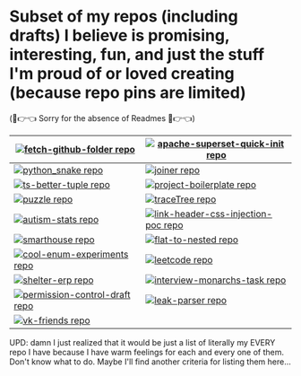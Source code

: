 # Subset of my repos (including drafts) I believe is promising, interesting, fun, and just the stuff I'm proud of or loved creating  (because repo pins are limited)

(🥺👉👈 Sorry for the absence of Readmes 🥺👉👈)

<!-- REPO-TABLE-INJECT-START -->
|[![fetch-github-folder repo](https://github-readme-stats.vercel.app/api/pin/?username=nikelborm&repo=fetch-github-folder&theme=vision-friendly-dark)](https://github.com/nikelborm/fetch-github-folder)|[![apache-superset-quick-init repo](https://github-readme-stats.vercel.app/api/pin/?username=nikelborm&repo=apache-superset-quick-init&theme=vision-friendly-dark)](https://github.com/nikelborm/apache-superset-quick-init)|
|-|-|
|[![python_snake repo](https://github-readme-stats.vercel.app/api/pin/?username=nikelborm&repo=python_snake&theme=vision-friendly-dark)](https://github.com/nikelborm/python_snake)|[![joiner repo](https://github-readme-stats.vercel.app/api/pin/?username=nikelborm&repo=joiner&theme=vision-friendly-dark)](https://github.com/nikelborm/joiner)|
|[![ts-better-tuple repo](https://github-readme-stats.vercel.app/api/pin/?username=nikelborm&repo=ts-better-tuple&theme=vision-friendly-dark)](https://github.com/nikelborm/ts-better-tuple)|[![project-boilerplate repo](https://github-readme-stats.vercel.app/api/pin/?username=nikelborm&repo=project-boilerplate&theme=vision-friendly-dark)](https://github.com/nikelborm/project-boilerplate)|
|[![puzzle repo](https://github-readme-stats.vercel.app/api/pin/?username=nikelborm&repo=puzzle&theme=vision-friendly-dark)](https://github.com/nikelborm/puzzle)|[![traceTree repo](https://github-readme-stats.vercel.app/api/pin/?username=nikelborm&repo=traceTree&theme=vision-friendly-dark)](https://github.com/nikelborm/traceTree)|
|[![autism-stats repo](https://github-readme-stats.vercel.app/api/pin/?username=nikelborm&repo=autism-stats&theme=vision-friendly-dark)](https://github.com/nikelborm/autism-stats)|[![link-header-css-injection-poc repo](https://github-readme-stats.vercel.app/api/pin/?username=nikelborm&repo=link-header-css-injection-poc&theme=vision-friendly-dark)](https://github.com/nikelborm/link-header-css-injection-poc)|
|[![smarthouse repo](https://github-readme-stats.vercel.app/api/pin/?username=nikelborm&repo=smarthouse&theme=vision-friendly-dark)](https://github.com/nikelborm/smarthouse)|[![flat-to-nested repo](https://github-readme-stats.vercel.app/api/pin/?username=nikelborm&repo=flat-to-nested&theme=vision-friendly-dark)](https://github.com/nikelborm/flat-to-nested)|
|[![cool-enum-experiments repo](https://github-readme-stats.vercel.app/api/pin/?username=nikelborm&repo=cool-enum-experiments&theme=vision-friendly-dark)](https://github.com/nikelborm/cool-enum-experiments)|[![leetcode repo](https://github-readme-stats.vercel.app/api/pin/?username=nikelborm&repo=leetcode&theme=vision-friendly-dark)](https://github.com/nikelborm/leetcode)|
|[![shelter-erp repo](https://github-readme-stats.vercel.app/api/pin/?username=nikelborm&repo=shelter-erp&theme=vision-friendly-dark)](https://github.com/nikelborm/shelter-erp)|[![interview-monarchs-task repo](https://github-readme-stats.vercel.app/api/pin/?username=nikelborm&repo=interview-monarchs-task&theme=vision-friendly-dark)](https://github.com/nikelborm/interview-monarchs-task)|
|[![permission-control-draft repo](https://github-readme-stats.vercel.app/api/pin/?username=nikelborm&repo=permission-control-draft&theme=vision-friendly-dark)](https://github.com/nikelborm/permission-control-draft)|[![leak-parser repo](https://github-readme-stats.vercel.app/api/pin/?username=nikelborm&repo=leak-parser&theme=vision-friendly-dark)](https://github.com/nikelborm/leak-parser)|
|[![vk-friends repo](https://github-readme-stats.vercel.app/api/pin/?username=nikelborm&repo=vk-friends&theme=vision-friendly-dark)](https://github.com/nikelborm/vk-friends)|
<!-- REPO-TABLE-INJECT-END -->

UPD: damn I just realized that it would be just a list of literally my EVERY repo I have because I have warm feelings for each and every one of them. Don't know what to do. Maybe I'll find another criteria for listing them here...
